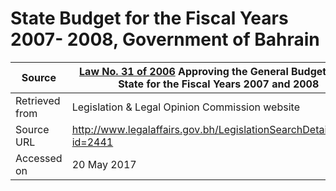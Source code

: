 # State Budget for the Fiscal Years 2007- 2008, Government of Bahrain

Source         | [Law No. 31 of 2006](K3106.pdf) Approving the General Budget of the State for the Fiscal Years 2007 and 2008
---------------|--------------
Retrieved from | Legislation & Legal Opinion Commission website
Source URL     | http://www.legalaffairs.gov.bh/LegislationSearchDetails.aspx?id=2441
Accessed on    | 20 May 2017
